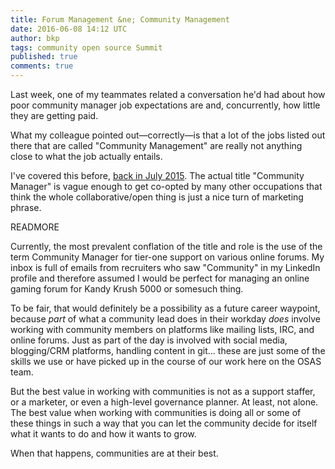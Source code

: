 ```yaml
---
title: Forum Management &ne; Community Management
date: 2016-06-08 14:12 UTC
author: bkp
tags: community open source Summit
published: true
comments: true
---
```

Last week, one of my teammates related a conversation he'd had about how poor community manager job expectations are and, concurrently, how little they are getting paid.

What my colleague pointed out&mdash;correctly&mdash;is that a lot of the jobs listed out there that are called "Community Management" are really not anything close to what the job actually entails.

I've covered this before, [back in July 2015](http://community.redhat.com/blog/2015/07/the-worst-named-job-in-the-world/). The actual title "Community Manager" is vague enough to get co-opted by many other occupations that think the whole collaborative/open thing is just a nice turn of marketing phrase.

READMORE

Currently, the most prevalent conflation of the title and role is the use of the term Community Manager for tier-one support on various online forums. My inbox is full of emails from recruiters who saw "Community" in my LinkedIn profile and therefore assumed I would be perfect for managing an online gaming forum for Kandy Krush 5000 or somesuch thing.

To be fair, that would definitely be a possibility as a future career waypoint, because *part* of what a community lead does in their workday *does* involve working with community members on platforms like mailing lists, IRC, and online forums. Just as part of the day is involved with social media, blogging/CRM platforms, handling content in git... these are just some of the skills we use or have picked up in the course of our work here on the OSAS team.

But the best value in working with communities is not as a support staffer, or a marketer, or even a high-level governance planner. At least, not alone. The best value when working with communities is doing all or some of these things in such a way that you can let the community decide for itself what it wants to do and how it wants to grow.

When that happens, communities are at their best.
